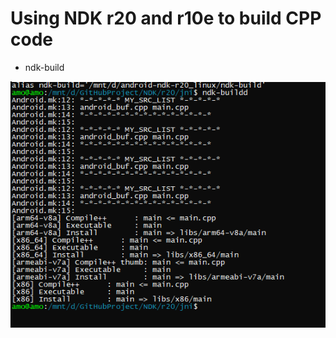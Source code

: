 # Using NDK r20 and r10e to build CPP code

- ndk-build

![image](https://github.com/MouChiaHung/NDK/blob/master/r20.PNG)
